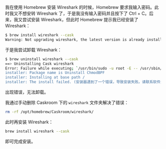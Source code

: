 我在使用 Homebrew 安装 Wireshark 的时候，Homebrew 要求我输入密码。此时我又不想安转 Wireshark 了，于是我没有输入密码并且按下了 Ctrl + C。后来，我又尝试安装 Wireshark，但此时 Homebrew 提示我已经安装了 Wireshark：

```sh
$ brew install wireshark --cask
Warning: Not upgrading wireshark, the latest version is already installed
```

于是我尝试卸载 Wireshark：

```sh
$ brew uninstall wireshark --cask
==> Uninstalling Cask wireshark
Error: Failure while executing; `/usr/bin/sudo -u root -E -- /usr/sbin/installer -pkg /opt/homebrew/Caskroom/wireshark/4.2.2/Uninstall\ ChmodBPF.pkg -target /` exited with 1. Here's the output:
installer: Package name is Uninstall ChmodBPF
installer: Installing at base path /
installer: The install failed. (安装器遇到了一个错误，导致安装失败。请联系软件生产企业以获得帮助。 运行软件包“Uninstall ChmodBPF.pkg”的脚本时出错。)
```

出现错误，无法卸载。

我通过手动删除 Caskroom 下的 `wireshark` 文件夹解决了错误：

```sh
rm -rf /opt/homebrew/Caskroom/wireshark/
```

此时再安装 Wireshark：

```sh
brew install wireshark --cask
```

即可完成安装。